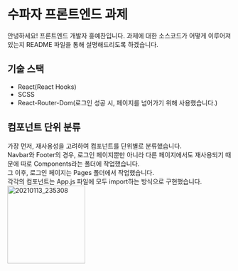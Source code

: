 # 수파자 프론트엔드 과제

안녕하세요! 프론트엔드 개발자 홍예찬입니다. 과제에 대한 소스코드가 어떻게 이루어져있는지 README 파일을 통해 설명해드리도록 하겠습니다.

## 기술 스택

- React(React Hooks)<br>
- SCSS<br>
- React-Router-Dom(로그인 성공 시, 페이지를 넘어가기 위해 사용했습니다.)<br>

## 컴포넌트 단위 분류
가장 먼저, 재사용성을 고려하여 컴포넌트를 단위별로 분류했습니다.<br>
Navbar와 Footer의 경우, 로그인 페이지뿐만 아니라 다른 페이지에서도 재사용되기 때문에 따로 Components라는 폴더에 작업했습니다.<br>
그 이후, 로그인 페이지는 Pages 폴더에서 작업했습니다.<br>
각각의 컴포넌트는 App.js 파일에 모두 import하는 방식으로 구현했습니다. <br>
<img width="175" alt="20210113_235308" src="https://user-images.githubusercontent.com/68314696/104468195-836bd800-55fa-11eb-90fc-aba4a5aadbbe.png">

